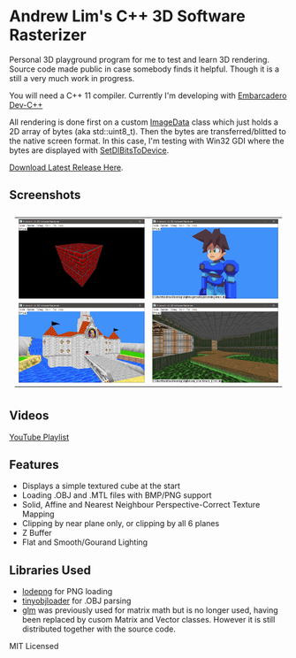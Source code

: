 # Andrew Lim's C++ 3D Software Rasterizer

Personal 3D playground program for me to test and learn 3D rendering. Source code made public in case somebody finds it helpful.
Though it is a still a very much work in progress.

You will need a C++ 11 compiler. Currently I'm developing with [Embarcadero Dev-C++](https://github.com/Embarcadero/Dev-Cpp)

All rendering is done first on a custom [ImageData](src/ImageData.h) class which just holds a 2D array of bytes (aka std::uint8_t).
Then the bytes are transferred/blitted to the native screen format. In this case, I'm testing with Win32 GDI where the bytes are
displayed with [SetDIBitsToDevice](https://learn.microsoft.com/en-us/windows/win32/api/wingdi/nf-wingdi-setdibitstodevice).

[Download Latest Release Here](https://github.com/andrew-lim/sw3dcpp/releases/).

## Screenshots
<table style="padding:10px">
  <tr>
    <td width="50%"><img src="screenshots/screenshot01.png"/></td>
    <td width="50%"><img src="screenshots/screenshot02.png"/></td>
  </tr>
  <tr>
    <td width="50%"><img src="screenshots/screenshot03.png"/></td>
    <td width="50%"><img src="screenshots/screenshot04.png"/></td>
  </tr>
</table>

## Videos

[YouTube Playlist](https://www.youtube.com/watch?v=YPubnjG4eH8&list=PL4Pn9mFG1hxREHDD_Zxq7BTCi5jRkjrjr&ab_channel=AndrewLim)

## Features

- Displays a simple textured cube at the start
- Loading .OBJ and .MTL files with BMP/PNG support
- Solid, Affine and Nearest Neighbour Perspective-Correct Texture Mapping
- Clipping by near plane only, or clipping by all 6 planes
- Z Buffer
- Flat and Smooth/Gourand Lighting

## Libraries Used

- [lodepng](https://github.com/lvandeve/lodepng) for PNG loading
- [tinyobjloader](https://github.com/tinyobjloader/tinyobjloader) for .OBJ parsing
- [glm](https://github.com/g-truc/glm) was previously used for matrix math but is no longer used, having been replaced by cusom Matrix and Vector classes. However it is still distributed together with the source code.

MIT Licensed
